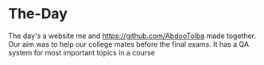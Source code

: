 # The-Day
The day's a website me and https://github.com/AbdooTolba made together.
Our aim was to help our college mates before the final exams.
It has a QA system for most important topics in a course
